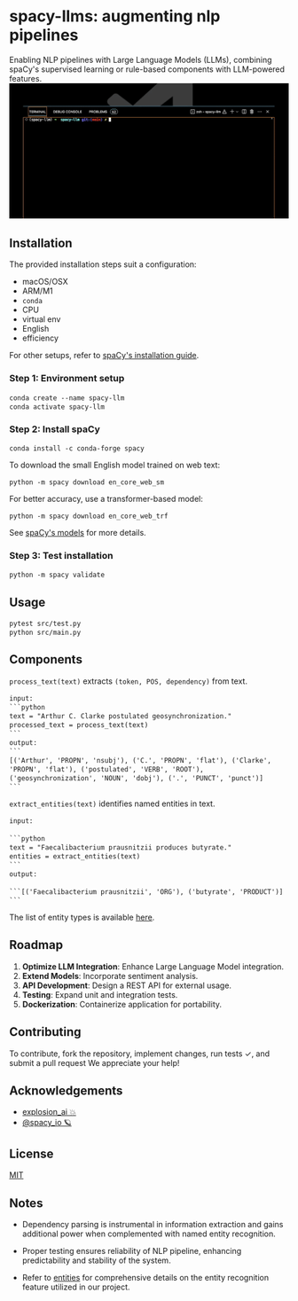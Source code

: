 # spacy-llms: augmenting nlp pipelines

Enabling NLP pipelines with Large Language Models (LLMs), combining spaCy's supervised learning or rule-based components with LLM-powered features.
![process_text_foo](docs/process_text.gif)

## Installation

The provided installation steps suit a configuration:

- macOS/OSX
- ARM/M1
- `conda`
- CPU
- virtual env
- English
- efficiency

For other setups, refer to [spaCy's installation guide](https://spacy.io/usage#quickstart).

### Step 1: Environment setup

```
conda create --name spacy-llm
conda activate spacy-llm
```

### Step 2: Install spaCy

```
conda install -c conda-forge spacy
```

To download the small English model trained on web text:

```
python -m spacy download en_core_web_sm
```

For better accuracy, use a transformer-based model:

```
python -m spacy download en_core_web_trf
```

See [spaCy's models](https://spacy.io/models/en#en_core_web_sm) for more details.

### Step 3: Test installation

```
python -m spacy validate
```

## Usage

```shell
pytest src/test.py
python src/main.py
```

## Components

`process_text(text)` extracts `(token, POS, dependency)` from text.

    input:
    ```python
    text = "Arthur C. Clarke postulated geosynchronization."
    processed_text = process_text(text)
    ```
    output:
    ```
    [('Arthur', 'PROPN', 'nsubj'), ('C.', 'PROPN', 'flat'), ('Clarke', 'PROPN', 'flat'), ('postulated', 'VERB', 'ROOT'), ('geosynchronization', 'NOUN', 'dobj'), ('.', 'PUNCT', 'punct')]
    ```

`extract_entities(text)` identifies named entities in text.

    input:

    ```python
    text = "Faecalibacterium prausnitzii produces butyrate."
    entities = extract_entities(text)
    ```
    output:

    ```[('Faecalibacterium prausnitzii', 'ORG'), ('butyrate', 'PRODUCT')]
    ```

The list of entity types is available [here](https://spacy.io/api/annotation#named-entities).

## Roadmap

1. **Optimize LLM Integration**: Enhance Large Language Model integration.
2. **Extend Models**: Incorporate sentiment analysis.
3. **API Development**: Design a REST API for external usage.
4. **Testing**: Expand unit and integration tests.
5. **Dockerization**: Containerize application for portability.

## Contributing

To contribute, fork the repository, implement changes, run tests ✓, and submit a pull request We appreciate your help!

## Acknowledgements

- [explosion_ai 💥](https://github.com/explosion)
- [@spacy_io 🪐](https://github.com/explosion/spacy-llm)

## License

[MIT](https://choosealicense.com/licenses/mit/)

## Notes

- Dependency parsing is instrumental in information extraction and gains additional power when complemented with named entity recognition.

- Proper testing ensures reliability of NLP pipeline, enhancing predictability and stability of the system.

- Refer to [entities](https://spacy.io/usage/linguistic-features#named-entities) for comprehensive details on the entity recognition feature utilized in our project.

